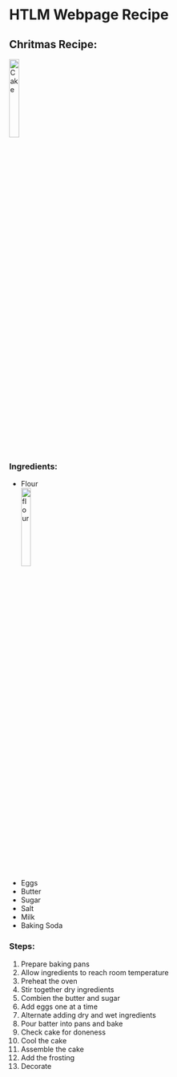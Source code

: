 <h1> HTLM Webpage Recipe </h1>
<h2> Chritmas Recipe: </h2>

<img   src="https://www.onceuponachef.com/images/2012/11/Vanilla-Birthday-Cake-18.jpg"
        title="Cake"
        width="20%"
        height="20%" />
        
<h3> Ingredients: </h3>
        
<b>  </b>
<ul>
  <li> Flour </li>
     <img 
       src= "https://medinabaking.com/wp-content/uploads/2020/01/Flour.jpg" 
        title="flour"
        width="20%"
        height="20%" />
  <li> Eggs </li>
  <li> Butter </li>
  <li> Sugar </li>
  <li> Salt </li>
  <li> Milk </li>
  <li> Baking Soda </li>
</ul>


<h3> Steps: </h3>
  
 <ol> 
  <li> Prepare baking pans </li>
  <li> Allow ingredients to reach room temperature </li>
  <li> Preheat the oven </li>
  <li> Stir together dry ingredients </li>
  <li> Combien the butter and sugar </li>
  <li> Add eggs one at a time </li>
  <li> Alternate adding dry and wet ingredients </li>
  <li> Pour batter into pans and bake </li>
  <li> Check cake for doneness </li>
  <li> Cool the cake </li> 
  <li> Assemble the cake </li>
  <li> Add the frosting </li>
  <li> Decorate </li> 
        
</ol>
